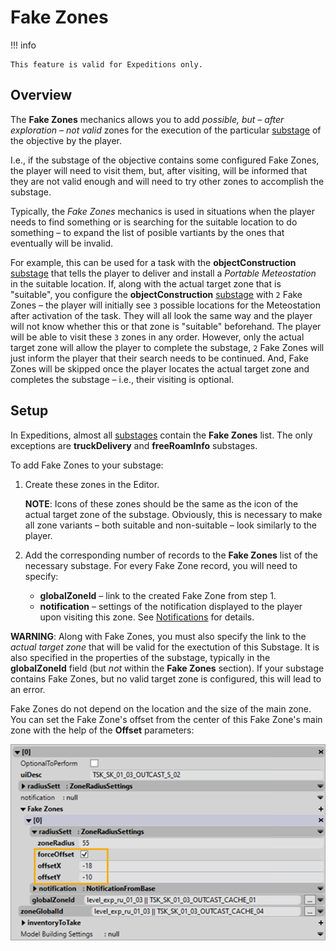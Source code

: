 # Fake Zones

!!! info

    This feature is valid for Expeditions only.

## Overview
The **Fake Zones** mechanics allows you to add *possible, but – after exploration – not valid* zones for the execution of the particular [substage][substage] of the objective by the player.

I.e., if the substage of the objective contains some configured Fake Zones, the player will need to visit them, but, after visiting, will be informed that they are not valid enough and will need to try other zones to accomplish the substage.

Typically, the *Fake Zones* mechanics is used in situations when the player needs to find something or is searching for the suitable location to do something – to expand the list of posible vartiants by the ones that eventually will be invalid.

For example, this can be used for a task with the **objectConstruction** [substage][substage] that tells the player to deliver and install a *Portable Meteostation* in the suitable location. If, along with the actual target zone that is "suitable", you configure the **objectConstruction** [substage][substage] with `2` Fake Zones – the player will initially see `3` possible locations for the Meteostation after activation of the task. They will all look the same way and the player will not know whether this or that zone is "suitable" beforehand. The player will be able to visit these `3` zones in any order. However, only the actual target zone will allow the player to complete the substage, `2` Fake Zones will just inform the player that their search needs to be continued. And, Fake Zones will be skipped once the player locates the actual target zone and completes the substage – i.e., their visiting is optional. 


## Setup
In Expeditions, almost all [substages][substage] contain the **Fake Zones** list. The only exceptions are **truckDelivery** and **freeRoamInfo** substages.

To add Fake Zones to your substage:

1.  Create these zones in the Editor.

    **NOTE**: Icons of these zones should be the same as the icon of the actual target zone of the substage. Obviously, this is necessary to make all zone variants – both suitable and non-suitable – look similarly to the player.

2.  Add the corresponding number of records to the **Fake Zones** list of the necessary substage. For every Fake Zone record, you will need to specify:

    -   **globalZoneId** – link to the created Fake Zone from step 1.
    -   **notification** – settings of the notification displayed to the player upon visiting this zone. See [Notifications][notifications] for details.

**WARNING**: Along with Fake Zones, you must also specify the link to the *actual target zone* that will be valid for the exectution of this Substage. It is also specified in the properties of the substage, typically in the **globalZoneId** field (but *not* within the **Fake Zones** section). If your substage contains Fake Zones, but no valid target zone is configured, this will lead to an error.

Fake Zones do not depend on the location and the size of the main zone. You can set the Fake Zone's offset from the center of this Fake Zone's main zone with the help of the **Offset** parameters:

![Fake Zone](./media/fake_zone_offset_1.png)

[substage]: ./stages/stages_in_expeditions.md
[notifications]: ./notifications.md
